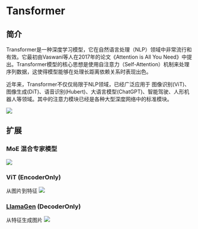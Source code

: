 # Tansformer

## 简介
Transformer是一种深度学习模型，它在自然语言处理（NLP）领域中非常流行和有效。它最初由Vaswani等人在2017年的论文《Attention is All You Need》中提出。Transformer模型的核心思想是使用自注意力（Self-Attention）机制来处理序列数据，这使得模型能够在处理长距离依赖关系时表现出色。  

近年来，Transformer不仅仅局限于NLP领域，已经广泛应用于 图像识别(ViT)、图像生成(DiT)、语音识别(Hubert)、大语言模型(ChatGPT)、智能驾驶、人形机器人等领域。其中的注意力模块已经是各种大型深度网络中的标准模块。

![](https://pic1.zhimg.com/v2-4b53b731a961ee467928619d14a5fd44_r.jpg)





## 扩展
### MoE 混合专家模型  
![](https://pic1.zhimg.com/80/v2-1914a0e3f9f670af1fc33f59d5f41024_720w.webp)  
### ViT (EncoderOnly)  
从图片到特征
![](https://img-blog.csdnimg.cn/direct/043b874f1cf94335b09e8498351ab3b4.png#pic_center)  
### [LlamaGen](https://github.com/FoundationVision/LlamaGen/tree/main) (DecoderOnly)
从特征生成图片
![](https://peizesun.github.io/llamagen/Vanilla_files/figs/text-conditional.png)










